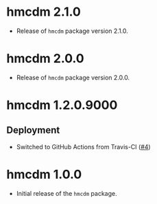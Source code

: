 # hmcdm 2.1.0

- Release of `hmcdm` package version 2.1.0.

# hmcdm 2.0.0

- Release of `hmcdm` package version 2.0.0.

# hmcdm 1.2.0.9000

## Deployment

- Switched to GitHub Actions from Travis-CI ([#4](https://github.com/tmsalab/hmcdm/pull/4))

# hmcdm 1.0.0

- Initial release of the `hmcdm` package.

